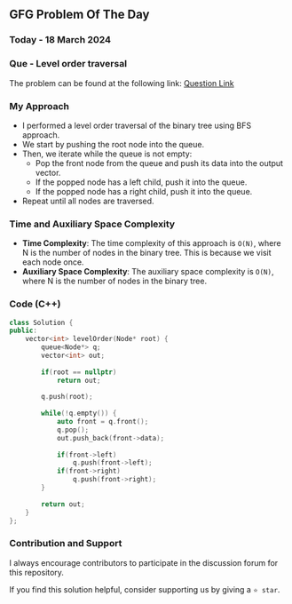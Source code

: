 ## GFG Problem Of The Day

### Today - 18 March 2024
### Que - Level order traversal
The problem can be found at the following link: [Question Link](https://www.geeksforgeeks.org/problems/level-order-traversal/1)

### My Approach
- I performed a level order traversal of the binary tree using BFS approach.
- We start by pushing the root node into the queue.
- Then, we iterate while the queue is not empty:
    - Pop the front node from the queue and push its data into the output vector.
    - If the popped node has a left child, push it into the queue.
    - If the popped node has a right child, push it into the queue.
- Repeat until all nodes are traversed.

### Time and Auxiliary Space Complexity

- **Time Complexity**: The time complexity of this approach is `O(N)`, where N is the number of nodes in the binary tree. This is because we visit each node once.
- **Auxiliary Space Complexity**: The auxiliary space complexity is `O(N)`, where N is the number of nodes in the binary tree.

### Code (C++)
```cpp
class Solution {
public:
    vector<int> levelOrder(Node* root) {
        queue<Node*> q;
        vector<int> out;
        
        if(root == nullptr)
            return out;
        
        q.push(root);
        
        while(!q.empty()) {
            auto front = q.front();
            q.pop();
            out.push_back(front->data);
            
            if(front->left)
                q.push(front->left);
            if(front->right)
                q.push(front->right);
        }
        
        return out;
    }
};
```

### Contribution and Support

I always encourage contributors to participate in the discussion forum for this repository.

If you find this solution helpful, consider supporting us by giving a `⭐ star`.
